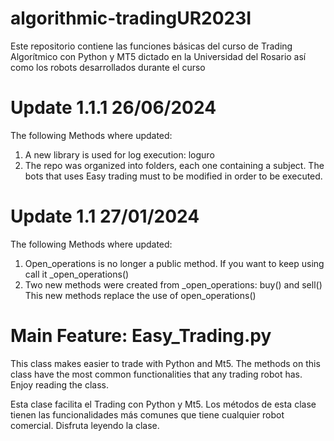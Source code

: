 # algorithmic-tradingUR2023I
Este repositorio contiene las funciones básicas del curso de Trading Algorítmico con Python y MT5 dictado en la Universidad del Rosario así como los robots desarrollados durante el curso

# Update 1.1.1 26/06/2024

The following Methods where updated:

1. A new library is used for log execution: loguro
2. The repo was organized into folders, each one containing a subject. The bots that uses Easy trading must to be modified in order to be executed.

# Update 1.1 27/01/2024

The following Methods where updated:

1. Open_operations is no longer a public method. If you want to keep using call it _open_operations()
2. Two new methods were created from _open_operations: buy() and sell() This new methods replace the use of open_operations()


# Main Feature: Easy_Trading.py

This class makes easier to trade with Python and Mt5. The methods on this class have the most common functionalities that any trading robot has. Enjoy reading the class.

Esta clase facilita el Trading con Python y Mt5. Los métodos de esta clase tienen las funcionalidades más comunes que tiene cualquier robot comercial. Disfruta leyendo la clase.
